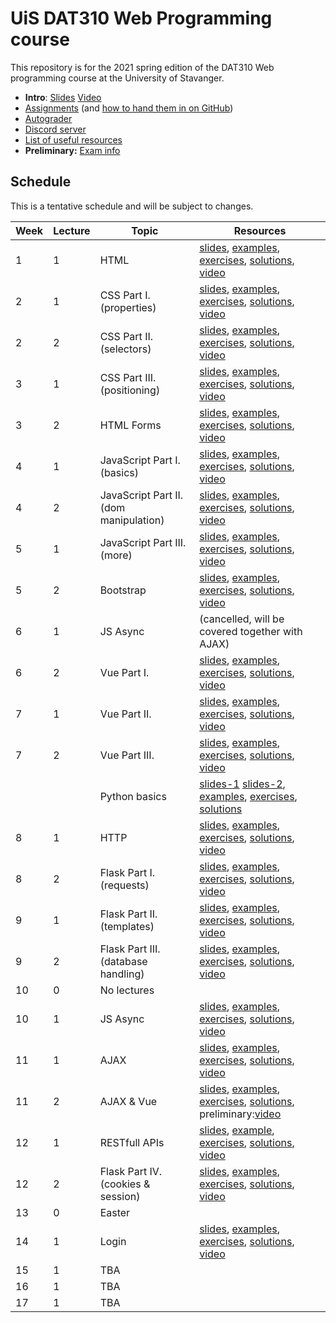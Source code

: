   # UiS DAT310 Web Programming course

This repository is for the 2021 spring edition of the DAT310 Web programming course at the University of Stavanger. 

  - **Intro**: [Slides](slides/2021-Course_info.pdf) [Video](https://stavanger.instructuremedia.com/embed/b66dbadf-30e6-48cf-a058-466566e11092)
  - [Assignments](https://github.com/dat310-spring21/assignments) (and [how to hand them in on GitHub](autograder.md))
  - [Autograder](https://uis.itest.run)
  - [Discord server](https://discord.gg/DmYvcMHFxf)
  - [List of useful resources](Resources.md)
  - **Preliminary:** [Exam info](exam-info.md)
  
  
  
  
## Schedule 
 
This is a tentative schedule and will be subject to changes.

| Week | Lecture | Topic | Resources |
| --- | --- | --- | --- |
| 1 | 1 | HTML | [slides](slides/HTML.pdf), [examples](examples/html/basic), [exercises](exercises/html/basic), [solutions](solutions/html/basic), [video](https://stavanger.instructuremedia.com/embed/f559ea93-4158-41ff-8e3a-a8525838c118)|
| 2 | 1 | CSS Part I. (properties) | [slides](slides/CSS-p1.pdf), [examples](examples/css/properties), [exercises](exercises/css/properties), [solutions](solutions/css/properties), [video](https://stavanger.instructuremedia.com/embed/9f07f6db-1580-4575-8ae3-e156c9618b82) |
| 2 | 2 | CSS Part II. (selectors) | [slides](slides/CSS-p2.pdf), [examples](examples/css/selectors), [exercises](exercises/css/selectors), [solutions](solutions/css/selectors), [video](https://stavanger.instructuremedia.com/embed/2ddf14fe-223b-4085-a58d-ab4ec7b675c4) |
| 3 | 1 | CSS Part III. (positioning) | [slides](slides/CSS-p3.pdf), [examples](examples/css/positioning), [exercises](exercises/css/positioning), [solutions](solutions/css/positioning), [video](https://stavanger.instructuremedia.com/embed/24cc653e-762b-4857-9e4c-d1c327e4acf5) |
| 3 | 2 | HTML Forms | [slides](slides/HTML-Forms.pdf), [examples](examples/html/forms), [exercises](exercises/html/forms), [solutions](solutions/html/forms), [video](https://stavanger.instructuremedia.com/embed/d8018180-a6ef-49b1-b6be-5bbeb4b6d613) |
| 4 | 1 | JavaScript Part I. (basics)  | [slides](slides/JS-p1.pdf), [examples](examples/js/basics), [exercises](exercises/js/basics), [solutions](solutions/js/basics), [video](https://stavanger.instructuremedia.com/embed/6b7c8c02-3b66-4e4f-b7eb-b353489476ef) |
| 4 | 2 | JavaScript Part II. (dom manipulation) | [slides](slides/JS-p2.pdf), [examples](examples/js/events_dom), [exercises](exercises/js/events_dom), [solutions](solutions/js/events_dom), [video](https://stavanger.instructuremedia.com/embed/7aec4f48-5736-43d2-bce8-b9e8a9a23700) |
| 5 | 1 | JavaScript Part III. (more) | [slides](slides/JS-p3.pdf), [examples](examples/js/more), [exercises](exercises/js/more), [solutions](solutions/js/more), [video](https://stavanger.instructuremedia.com/embed/1f174a69-f802-44b9-a307-3f34bc681c3c) |
| 5 | 2 | Bootstrap | [slides](slides/Bootstrap5.pdf), [examples](examples/bootstrap), [exercises](exercises/bootstrap), [solutions](solutions/bootstrap), [video](https://stavanger.instructuremedia.com/embed/d6c935af-2f55-4583-b33b-48bba2f7fb24) |
| 6 | 1 | JS Async | (cancelled, will be covered together with AJAX) |
| 6 | 2 | Vue Part I. | [slides](slides/Vue-p1.pdf), [examples](examples/js/vue), [exercises](exercises/js/vue), [solutions](solutions/js/vue), [video](https://stavanger.instructuremedia.com/embed/f154f638-2894-4eef-a901-a55e7b4d9cc1) |
| 7 | 1 | Vue Part II. | [slides](slides/Vue-p2.pdf), [examples](examples/js/vue2), [exercises](exercises/js/vue2), [solutions](solutions/js/vue2), [video](https://stavanger.instructuremedia.com/embed/25447d78-9d3f-4b95-8949-5b748c042f73) |
| 7 | 2 | Vue Part III. | [slides](slides/Vue-p3.pdf), [examples](examples/js/vue3), [exercises](exercises/js/vue3), [solutions](solutions/js/vue3), [video](https://stavanger.instructuremedia.com/embed/42ddc58c-7044-495f-bf43-7a661dce4b3f) |
| | | Python basics | [slides-1](https://speakerdeck.com/ljehl/python-p1) [slides-2](https://speakerdeck.com/ljehl/dat310-python-p2), [examples](examples/python/basics), [exercises](exercises/python/basics), [solutions](solutions/python/basics) |
| 8 | 1 | HTTP | [slides](slides/HTTP.pdf), [examples](examples/python/http), [exercises](exercises/python/http), [solutions](solutions/python/http), [video](https://stavanger.instructuremedia.com/embed/5c77c0c9-1bce-4704-ad97-9da5d0ab4e75) |
| 8 | 2 | Flask Part I. (requests) | [slides](slides/Flask-p1.pdf), [examples](examples/python/flask), [exercises](exercises/python/flask1), [solutions](solutions/python/flask1), [video](https://stavanger.instructuremedia.com/embed/c32dbb63-1440-4930-91dc-8e279136da99) |
| 9 | 1 | Flask Part II. (templates) | [slides](slides/Flask-p2.pdf), [examples](examples/python/flask), [exercises](exercises/python/flask2), [solutions](solutions/python/flask2), [video](https://stavanger.instructuremedia.com/embed/a50ed9d7-b561-44ce-ad89-c99e36a4862c) |
| 9 | 2 | Flask Part III. (database handling) | [slides](slides/Flask-p3.pdf), [examples](examples/python/flask), [exercises](exercises/python/flask3), [solutions](solutions/python/flask3), [video](https://stavanger.instructuremedia.com/embed/ed2ef4b9-157a-4059-893b-2937a2ca72b5) |
| 10 | 0 | No lectures |  |
| 10 | 1 | JS Async | [slides](slides/JS-async.pdf), [examples](examples/async/js), [exercises](exercises/async/js), [solutions](solutions/async/js), [video](https://stavanger.instructuremedia.com/embed/e50650ad-aad6-4794-a59e-d0ac40243ce9) |
| 11 | 1 | AJAX | [slides](slides/AJAX.pdf), [examples](examples/ajax), [exercises](exercises/ajax), [solutions](solutions/ajax), [video](https://stavanger.instructuremedia.com/embed/caf8d83c-7aff-4c74-9ea2-3599cae0c6f4) |
| 11 | 2 | AJAX & Vue | [slides](slides/AJAX+Vue.pdf), [examples](examples/ajax/vue), [exercises](exercises/ajax/vue), [solutions](solutions/ajax/vue), preliminary:[video](https://stavanger.instructuremedia.com/embed/325a2b97-9dcd-4dc5-8ef0-920436216e62) |
| 12 | 1 | RESTfull APIs | [slides](slides/REST-API.pdf), [example](examples/ajax/vue), [exercises](exercises/ajax/rest), [solutions](solutions/ajax/rest), [video](https://stavanger.instructuremedia.com/embed/d4b0b522-119f-47cc-8041-42658ded261a) |
| 12 | 2 | Flask Part IV. (cookies & session) | [slides](slides/Flask-p4.pdf), [examples](examples/python/flask), [exercises](exercises/python/flask4), [solutions](solutions/python/flask4), [video](https://stavanger.instructuremedia.com/embed/e24de3e2-ecbc-4eaa-9dbd-05fa282a41a7) |
| 13 | 0 | Easter |  |
| 14 | 1 | Login | [slides](slides/Flask-p5.pdf), [examples](examples/python/flask), [exercises](exercises/python/flask5), [solutions](solutions/python/flask5), [video](https://stavanger.instructuremedia.com/embed/3a53ca8f-204c-4ae5-8d56-ee88d5c85c52) |
| 15 | 1 | TBA |  |
| 16 | 1 | TBA |  |
| 17 | 1 | TBA |  |
